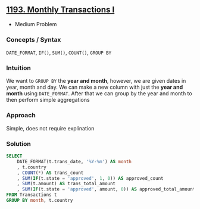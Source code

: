 ## [1193. Monthly Transactions I](https://leetcode.com/problems/monthly-transactions-i/?envType=study-plan-v2&envId=top-sql-50)
* Medium Problem

### Concepts / Syntax
`DATE_FORMAT`, `IF()`, `SUM()`, `COUNT()`, `GROUP BY`

### Intuition
We want to `GROUP BY` the **year and month**, however, we are given dates in year, month and day. We can make a new column with just the **year and month** using `DATE_FORMAT`.
After that we can group by the year and month to then perform simple aggregations

### Approach
Simple, does not require explination

### Solution
```sql
SELECT 
    DATE_FORMAT(t.trans_date, '%Y-%m') AS month
    , t.country
    , COUNT(*) AS trans_count
    , SUM(IF(t.state = 'approved', 1, 0)) AS approved_count
    , SUM(t.amount) AS trans_total_amount
    , SUM(IF(t.state = 'approved', amount, 0)) AS approved_total_amount
FROM Transactions t
GROUP BY month, t.country
```
